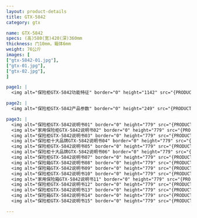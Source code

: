 ```yaml
---
layout: product-details
title: GTX-5842
category: gtx

name: GTX-5842
specs: (高)580(宽)420(深)360mm
thickness: 门10mm，箱体6mm
weight: 76公斤
images: [
["gtx-5842-01.jpg"],
["gtx-01.jpg"],
["gtx-02.jpg"],
]

page1: |
  <img alt="保险柜GTX-5842功能特征" border="0" height="1142" src="{PRODUCT_IMAGES}products/gtx-gn.jpg" width="538" />

page2: |
  <img alt="保险柜GTX-5842产品参数" border="0" height="249" src="{PRODUCT_IMAGES}products/gtx-cpcs.jpg" width="538" />

page3: |
  <img alt="保险柜GTX-5842说明书01" border="0" height="779" src="{PRODUCT_IMAGES}products/gtx-sm01.jpg" width="528" /><br />
  <img alt="家用保险柜GTX-5842说明书02" border="0" height="779" src="{PRODUCT_IMAGES}products/gtx-sm02.jpg" width="528" /><br />
  <img alt="保险柜GTX-5842说明书03" border="0" height="779" src="{PRODUCT_IMAGES}products/gtx-sm03.jpg" width="528" /><br />
  <img alt="保险柜十大品牌GTX-5842说明书04" border="0" height="779" src="{PRODUCT_IMAGES}products/gtx-sm04.jpg" width="528" /><br />
  <img alt="保险柜GTX-5842说明书05" border="0" height="779" src="{PRODUCT_IMAGES}products/gtx-sm05.jpg" width="528" /><br />
  <img alt="保险柜十大品牌GTX-5842说明书06" border="0" height="779" src="{PRODUCT_IMAGES}products/gtx-sm06.jpg" width="528" /><br />
  <img alt="保险柜GTX-5842说明书07" border="0" height="779" src="{PRODUCT_IMAGES}products/gtx-sm07.jpg" width="528" /><br />
  <img alt="保险箱GTX-5842说明书08" border="0" height="779" src="{PRODUCT_IMAGES}products/gtx-sm08.jpg" width="528" /><br />
  <img alt="保险箱GTX-5842说明书09" border="0" height="779" src="{PRODUCT_IMAGES}products/gtx-sm09.jpg" width="528" /><br />
  <img alt="保险柜GTX-5842说明书10" border="0" height="779" src="{PRODUCT_IMAGES}products/gtx-sm10.jpg" width="528" /><br />
  <img alt="家用保险箱GTX-5842说明书11" border="0" height="779" src="{PRODUCT_IMAGES}products/gtx-sm11.jpg" width="528" /><br />
  <img alt="保险柜GTX-5842说明书12" border="0" height="779" src="{PRODUCT_IMAGES}products/gtx-sm12.jpg" width="528" /><br />
  <img alt="保险柜GTX-5842说明书13" border="0" height="779" src="{PRODUCT_IMAGES}products/gtx-sm13.jpg" width="528" /><br />
  <img alt="保险箱GTX-5842说明书14" border="0" height="779" src="{PRODUCT_IMAGES}products/gtx-sm14.jpg" width="528" /><br />
  <img alt="保险柜GTX-5842说明书15" border="0" height="779" src="{PRODUCT_IMAGES}products/gtx-sm15.jpg" width="528" />

---
```

